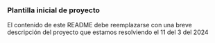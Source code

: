 ### Plantilla inicial de proyecto

El contenido de este README debe reemplazarse con una breve descripción del proyecto que estamos resolviendo el 11 del 3 del 2024